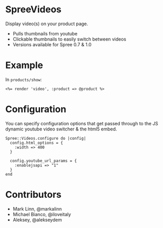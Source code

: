 SpreeVideos
===========

Display video(s) on your product page.

* Pulls thumbnails from youtube
* Clickable thumbnails to easily switch between videos
* Versions available for Spree 0.7 & 1.0

Example
=======
In `products/show`:

	<%= render 'video', :product => @product %>

Configuration
========
You can specify configuration options that get passed through to the JS dynamic youtube video switcher & the html5 embed.

	Spree::Videos.configure do |config|
	  config.html_options = {
        :width => 400
      }

      config.youtube_url_params = {
      	:enablejsapi => "1"
      }
    end

Contributors
=======
* Mark Linn, @markalinn
* Michael Bianco, @iloveitaly
* Aleksey, @alekseydem
